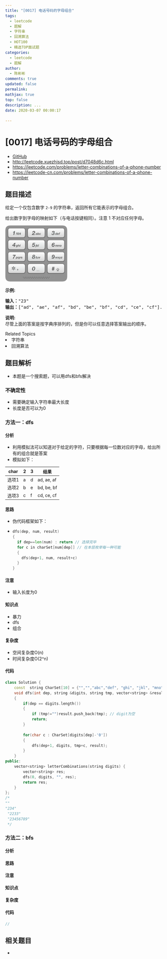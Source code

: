 ```yaml
---
title: "[0017] 电话号码的字母组合"
tags:
  - leetcode
  - 题解
  - 字符串
  - 回溯算法
  - HOT100
  - 精选TOP面试题
categories:
  - leetcode
  - 题解
author:
  - 陈彬彬
comments: true
updated: false
permalink:
mathjax: true
top: false
description: ...
date: 2020-03-07 00:00:17

---
```


# [0017] 电话号码的字母组合

- [GitHub](https://github.com/algoboy101/LeetCodeCrowdsource/tree/master/_posts/QA/%5B0017%5D%20%E7%94%B5%E8%AF%9D%E5%8F%B7%E7%A0%81%E7%9A%84%E5%AD%97%E6%AF%8D%E7%BB%84%E5%90%88.md)
- http://leetcode.xuezhisd.top/post/d7048d6c.html
- https://leetcode.com/problems/letter-combinations-of-a-phone-number
- https://leetcode-cn.com/problems/letter-combinations-of-a-phone-number

## 题目描述

<p>给定一个仅包含数字&nbsp;<code>2-9</code>&nbsp;的字符串，返回所有它能表示的字母组合。</p>

<p>给出数字到字母的映射如下（与电话按键相同）。注意 1 不对应任何字母。</p>

<p><img src="https://raw.githubusercontent.com/algoboy101/LeetCodeCrowdsource/master/imgs/17_telephone_keypad.png" style="width: 200px;"></p>

<p><strong>示例:</strong></p>

<pre><strong>输入：</strong>&quot;23&quot;
<strong>输出：</strong>[&quot;ad&quot;, &quot;ae&quot;, &quot;af&quot;, &quot;bd&quot;, &quot;be&quot;, &quot;bf&quot;, &quot;cd&quot;, &quot;ce&quot;, &quot;cf&quot;].
</pre>

<p><strong>说明:</strong><br>
尽管上面的答案是按字典序排列的，但是你可以任意选择答案输出的顺序。</p>
<div><div>Related Topics</div><div><li>字符串</li><li>回溯算法</li></div></div>

## 题目解析

- 本题是一个搜索题，可以用dfs和bfs解决

### 不确定性

- 需要确定输入字符串最大长度
- 长度是否可以为0

### 方法一：dfs

#### 分析

- 利用模拟法可以知道对于给定的字符，只要根据每一位数对应的字母，给出所有的组合就是答案
- 模拟如下：

| char  | 2    | 3    | 结果       |
| ----- | ---- | ---- | ---------- |
| 选项1 | a    | d    | ad, ae, af |
| 选项2 | b    | e    | bd, be, bf |
| 选项3 | c    | f    | cd, ce, cf |

#### 思路

- 伪代码框架如下：

- ```go
  dfs(dep, num, result)
  {
    if dep==len(num) : return // 选择完毕
    for c in charSet[num[dep]] // 在本层枚举每一种可能
    {
      dfs(dep+1, num, result+c)
    }
  }  
  ```

#### 注意

- 输入长度为0

#### 知识点

- 暴力
- dfs
- 组合

#### 复杂度

- 空间复杂度O(n)
- 时间复杂度O(2^n)

#### 代码

```cpp
class Solution {
    const  string CharSet[10] = {"","","abc","def", "ghi", "jkl", "mno", "pqrs", "tuv", "wxyz"};
    void dfs(int dep, string &digits, string tmp, vector<string> &result)
    {
        if(dep == digits.length())
        {
            if (tmp!="")result.push_back(tmp); // digit为空
            return;
        }

        for(char c : CharSet[digits[dep]-'0'])
        {
            dfs(dep+1, digits, tmp+c, result);
        }
    }
public:
    vector<string> letterCombinations(string digits) {
        vector<string> res;
        dfs(0, digits, "", res);
        return res;
    }
};
/*
""
"234"
 "2233"
 "23456789"
 */
```

### 方法二：bfs

#### 分析

#### 思路

#### 注意

#### 知识点

#### 复杂度

#### 代码

```cpp
//
```

## 相关题目

- 
